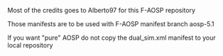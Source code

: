 Most of the credits goes to Alberto97 for this F-AOSP repository

Those manifests are to be used with F-AOSP manifest branch aosp-5.1

If you want "pure" AOSP do not copy the dual_sim.xml manifest to your local repository
